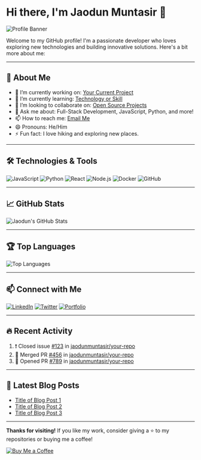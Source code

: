 # Hi there, I'm Jaodun Muntasir 👋

![Profile Banner](https://your-banner-url.com) <!-- Optional: Add a link to a custom banner image -->

Welcome to my GitHub profile! I'm a passionate developer who loves exploring new technologies and building innovative solutions. Here's a bit more about me:

---

## 🚀 About Me

- 🔭 I’m currently working on: [Your Current Project](https://github.com/jaodunmuntasir/your-current-project)
- 🌱 I’m currently learning: [Technology or Skill](https://www.your-learning-resource.com)
- 👯 I’m looking to collaborate on: [Open Source Projects](https://github.com/jaodunmuntasir?tab=repositories)
- 💬 Ask me about: Full-Stack Development, JavaScript, Python, and more!
- 📫 How to reach me: [Email Me](mailto:your-email@example.com)
- 😄 Pronouns: He/Him
- ⚡ Fun fact: I love hiking and exploring new places.

---

## 🛠️ Technologies & Tools

![JavaScript](https://img.shields.io/badge/-JavaScript-F7DF1E?style=for-the-badge&logo=javascript&logoColor=black)
![Python](https://img.shields.io/badge/-Python-3776AB?style=for-the-badge&logo=python&logoColor=white)
![React](https://img.shields.io/badge/-React-61DAFB?style=for-the-badge&logo=react&logoColor=black)
![Node.js](https://img.shields.io/badge/-Node.js-339933?style=for-the-badge&logo=node-dot-js&logoColor=white)
![Docker](https://img.shields.io/badge/-Docker-2496ED?style=for-the-badge&logo=docker&logoColor=white)
![GitHub](https://img.shields.io/badge/-GitHub-181717?style=for-the-badge&logo=github&logoColor=white)

---

## 📈 GitHub Stats

![Jaodun's GitHub Stats](https://github-readme-stats.vercel.app/api?username=jaodunmuntasir&show_icons=true&theme=radical)

---

## 🏆 Top Languages

![Top Languages](https://github-readme-stats.vercel.app/api/top-langs/?username=jaodunmuntasir&layout=compact&theme=radical)

---

## 📫 Connect with Me

[![LinkedIn](https://img.shields.io/badge/-LinkedIn-0077B5?style=for-the-badge&logo=linkedin&logoColor=white)](https://www.linkedin.com/in/your-linkedin/)
[![Twitter](https://img.shields.io/badge/-Twitter-1DA1F2?style=for-the-badge&logo=twitter&logoColor=white)](https://twitter.com/your-twitter/)
[![Portfolio](https://img.shields.io/badge/-Portfolio-000000?style=for-the-badge&logo=react&logoColor=white)](https://your-portfolio.com)

---

## 🔥 Recent Activity

<!--START_SECTION:activity-->
1. ❗️ Closed issue [#123](https://github.com/jaodunmuntasir/your-repo/issues/123) in [jaodunmuntasir/your-repo](https://github.com/jaodunmuntasir/your-repo)
2. 🎉 Merged PR [#456](https://github.com/jaodunmuntasir/your-repo/pull/456) in [jaodunmuntasir/your-repo](https://github.com/jaodunmuntasir/your-repo)
3. 💪 Opened PR [#789](https://github.com/jaodunmuntasir/your-repo/pull/789) in [jaodunmuntasir/your-repo](https://github.com/jaodunmuntasir/your-repo)
<!--END_SECTION:activity-->

---

## 📝 Latest Blog Posts

<!-- BLOG-POST-LIST:START -->
- [Title of Blog Post 1](https://your-blog.com/blog-post-1)
- [Title of Blog Post 2](https://your-blog.com/blog-post-2)
- [Title of Blog Post 3](https://your-blog.com/blog-post-3)
<!-- BLOG-POST-LIST:END -->

---

**Thanks for visiting!** If you like my work, consider giving a ⭐️ to my repositories or buying me a coffee!

[![Buy Me a Coffee](https://img.shields.io/badge/-Buy%20Me%20a%20Coffee-FFDD00?style=for-the-badge&logo=buy-me-a-coffee&logoColor=black)](https://www.buymeacoffee.com/your-profile)

